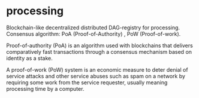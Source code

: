 # processing

Blockchain-like decentralized distributed DAG-registry for processing.
Consensus algorithm: PoA (Proof-of-Authority) , PoW (Proof-of-work).

Proof-of-authority (PoA) is an algorithm used with blockchains that delivers comparatively fast transactions through a consensus mechanism based on identity as a stake.

A proof-of-work (PoW) system is an economic measure to deter denial of service attacks and other service abuses such as spam on a network by requiring some work from the service requester, usually meaning processing time by a computer. 
